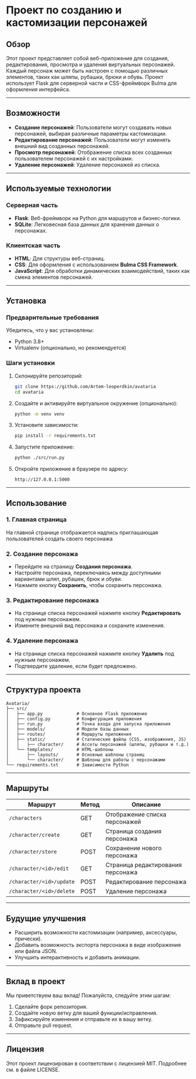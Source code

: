 # Проект по созданию и кастомизации персонажей

## Обзор
Этот проект представляет собой веб-приложение для создания, редактирования, просмотра и удаления виртуальных персонажей. Каждый персонаж может быть настроен с помощью различных элементов, таких как шляпы, рубашки, брюки и обувь. Проект использует Flask для серверной части и CSS-фреймворк Bulma для оформления интерфейса.

---

## Возможности
- **Создание персонажей**: Пользователи могут создавать новых персонажей, выбирая различные параметры кастомизации.
- **Редактирование персонажей**: Пользователи могут изменять внешний вид созданных персонажей.
- **Просмотр персонажей**: Отображение списка всех созданных пользователем персонажей с их настройками.
- **Удаление персонажей**: Удаление персонажей из списка.

---

## Используемые технологии
### Серверная часть
- **Flask**: Веб-фреймворк на Python для маршрутов и бизнес-логики.
- **SQLite**: Легковесная база данных для хранения данных о персонажах.

### Клиентская часть
- **HTML**: Для структуры веб-страниц.
- **CSS**: Для оформления с использованием **Bulma CSS Framework**.
- **JavaScript**: Для обработки динамических взаимодействий, таких как смена элементов персонажей.

---

## Установка

### Предварительные требования
Убедитесь, что у вас установлены:
- Python 3.8+
- Virtualenv (опционально, но рекомендуется)

### Шаги установки
1. Склонируйте репозиторий:
   ```bash
   git clone https://github.com/Artem-leoperdkin/avataria
   cd avataria
   ```

2. Создайте и активируйте виртуальное окружение (опционально):
   ```bash
   python -m venv venv
   ```

3. Установите зависимости:
   ```bash
   pip install -r requirements.txt
   ```

4. Запустите приложение:
   ```bash
   python ./src/run.py
   ```

5. Откройте приложение в браузере по адресу:
   ```
   http://127.0.0.1:5000
   ```

---

## Использование

### 1. Главная страница
На главной странице отображается надпись приглашающая пользователей создать своего персонажа

### 2. Создание персонажа
- Перейдите на страницу **Создания персонажа**.
- Настройте персонажа, переключаясь между доступными вариантами шляп, рубашек, брюк и обуви.
- Нажмите кнопку **Сохранить**, чтобы сохранить персонажа.

### 3. Редактирование персонажа
- На странице списка персонажей нажмите кнопку **Редактировать** под нужным персонажем.
- Измените внешний вид персонажа и сохраните изменения.

### 4. Удаление персонажа
- На странице списка персонажей нажмите кнопку **Удалить** под нужным персонажем.
- Подтвердите удаление, если будет предложено.

---

## Структура проекта
```plaintext
Avataria/
├── src/
│   ├── app.py             # Основное Flask приложение
│   ├── config.py          # Конфигурация приложения
│   ├── run.py             # Точка входа для запуска приложения
│   ├── models/            # Модели базы данных
│   ├── routes/            # Маршруты приложения
│   ├── static/            # Статические файлы (CSS, изображения, JS)
│   │   ├── character/     # Ассеты персонажей (шляпы, рубашки и т.д.)
│   └── templates/         # HTML-шаблоны
│       ├── layouts/       # Основные шаблоны страниц
│       └── character/     # Шаблоны для работы с персонажами
└── requirements.txt       # Зависимости Python
```

---

## Маршруты
| Маршрут                        | Метод  | Описание                           |
|--------------------------------|--------|------------------------------------|
| `/characters`                            | GET    | Отображение списка персонажей      |
| `/character/create`            | GET    | Страница создания персонажа        |
| `/character/store`             | POST   | Сохранение нового персонажа        |
| `/character/<id>/edit`         | GET    | Страница редактирования персонажа  |
| `/character/<id>/update`       | POST   | Редактирование персонажа           |
| `/character/<id>/delete`       | POST   | Удаление персонажа                 |

---

## Будущие улучшения
- Расширить возможности кастомизации (например, аксессуары, прически).
- Добавить возможность экспорта персонажа в виде изображения или файла JSON.
- Улучшить интерактивность и добавить анимации.

---

## Вклад в проект
Мы приветствуем ваш вклад! Пожалуйста, следуйте этим шагам:
1. Сделайте форк репозитория.
2. Создайте новую ветку для вашей функции/исправления.
3. Зафиксируйте изменения и отправьте их в вашу ветку.
4. Отправьте pull request.

---

## Лицензия
Этот проект лицензирован в соответствии с лицензией MIT. Подробнее см. в файле LICENSE.

